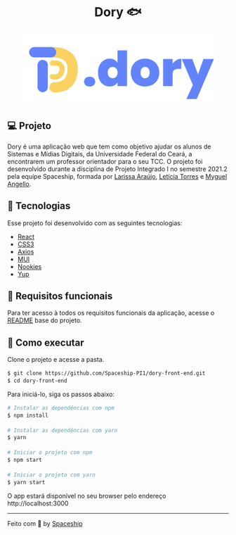 <h1 align="center">Dory 🐟</h1>

<div align="center">
  <a href="*"><img title="Dory" src="logo.svg" style="width: 440px;" /></a>
</div>

## :computer: Projeto

Dory é uma aplicação web que tem como objetivo ajudar os alunos de Sistemas e Mídias Digitais, da Universidade Federal do Ceará, a encontrarem um professor orientador para o seu TCC. O projeto foi desenvolvido durante a disciplina de Projeto Integrado I no semestre 2021.2 pela equipe Spaceship, formada por [Larissa Araújo](https://github.com/araujlarissa), [Letícia Torres](https://github.com/leticialimatorres) e [Myguel Angello](https://github.com/myguelangello).

## 🧪 Tecnologias

Esse projeto foi desenvolvido com as seguintes tecnologias:

- [React](https://reactjs.org)
- [CSS3](https://developer.mozilla.org/en-US/docs/Web/CSS)
- [Axios](https://axios-http.com/docs/intro)
- [MUI](https://mui.com/pt/)
- [Nookies](https://www.npmjs.com/package/nookies)
- [Yup](https://www.npmjs.com/package/yup)

## :pushpin: Requisitos funcionais

Para ter acesso à todos os requisitos funcionais da aplicação, acesse o [README](https://github.com/Spaceship-PI1/sobre-dory/blob/main/README.md) base do projeto.

## 🚀 Como executar

Clone o projeto e acesse a pasta.

```bash
$ git clone https://github.com/Spaceship-PI1/dory-front-end.git
$ cd dory-front-end
```

Para iniciá-lo, siga os passos abaixo:
```bash
# Instalar as dependências com npm
$ npm install

# Instalar as dependências com yarn
$ yarn 

# Iniciar o projeto com npm
$ npm start

# Iniciar o projeto com yarn
$ yarn start
```

O app estará disponível no seu browser pelo endereço http://localhost:3000

---

Feito com 💜 by [Spaceship](https://github.com/Spaceship-PI1)
